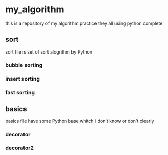 # my_algorithm
this is a repository of my algorithm practice
they all using python complete

## sort 
sort file is set of sort alogrithm by Python
### bubble sorting
### insert sorting
### fast sorting
## basics
basics file have some Python base whitch i don't know or don't clearly
### decorator 
### decorator2
